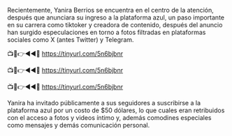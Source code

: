 Recientemente, Yanira Berrios se encuentra en el centro de la atención, después que anunciara su ingreso a la plataforma azul, un paso importante en su carrera como tiktoker y creadora de contenido, después del anuncio han surgido especulaciones en torno a fotos filtradas en plataformas sociales como X (antes Twitter) y Telegram.

📺📱👉◄◄🔴  https://tinyurl.com/5n6bjbnr

📺📱👉◄◄🔴  https://tinyurl.com/5n6bjbnr

📺📱👉◄◄🔴  https://tinyurl.com/5n6bjbnr


Yanira ha invitado públicamente a sus seguidores a suscribirse a la plataforma azul por un costo de $50 dólares, lo que cuales eran retribuidos con el acceso a fotos y videos íntimo y, además comodines especiales como mensajes y demás comunicación personal.
